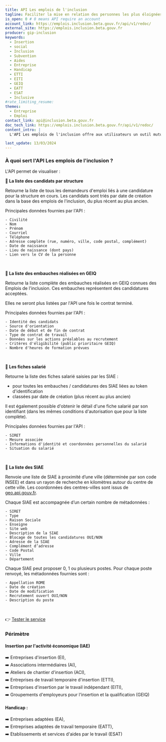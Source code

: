 ```yaml
---
title: API Les emplois de l'inclusion
tagline: Faciliter la mise en relation des personnes les plus éloignées de l'emploi avec les employeurs solidaires (SIAE, GEIQ, EA et EATT) et les accompagnants (orienteurs et prescripteurs habilités).
is_open: 0 # 0 means API require an account
account_link: https://emplois.inclusion.beta.gouv.fr/api/v1/redoc/
external_site: https://emplois.inclusion.beta.gouv.fr
producer: gip-inclusion
keywords:
  - Insertion
  - social
  - Inclusion
  - Subvention
  - Aides
  - Entreprise
  - Handicap
  - ETTI
  - EITI
  - GEIQ
  - EATT
  - ESAT
  - Inclusive
#rate_limiting_resume: 
themes:
  - Entreprise
  - Emploi
contact_link: api@inclusion.beta.gouv.fr
doc_tech_link: https://emplois.inclusion.beta.gouv.fr/api/v1/redoc/
content_intro: |
  L'API Les emplois de l'inclusion offre aux utilisateurs un outil mutualisé pour simplifier les procédures, fluidifier les parcours d'insertion entre professionnels et renforcer la qualité de l'accompagnement des personnes.

last_update: 13/03/2024
---
```


### À quoi sert l'API Les emplois de l'inclusion ?


L'API permet de visualiser :

**🔎 La liste des candidats par structure**

Retourne la liste de tous les demandeurs d'emploi liés à une candidature pour la structure en cours.
Les candidats sont triés par date de création dans la base des emplois de l'inclusion, du plus récent au plus ancien.

Principales données fournies par l'API : 

```
- Civilité
- Nom
- Prénom
- Courriel
- Téléphone
- Adresse complète (rue, numéro, ville, code postal, complément)
- Date de naissance
- Lieu de naissance (dont pays)
- Lien vers le CV de la personne
```

<br>

**🔎 La liste des embauches réalisées en GEIQ**

Retourne la liste complète des embauches réalisées en GEIQ connues des Emplois de l'inclusion. Ces embauches représentent des candidatures acceptées.

Elles ne seront plus listées par l'API une fois le contrat terminé.

Principales données fournies par l'API : 

```
- Identité des candidats
- Source d'orientation
- Date de début et de fin de contrat
- Type de contrat de travail
- Données sur les actions préalables au recrutement
- Critères d'éligibilité (public prioritaire GEIQ)
- Nombre d'heures de formation prévues
```

<br>

**🔎 Les fiches salarié**

Retourne la liste des fiches salarié saisies par les SIAE :
- pour toutes les embauches / candidatures des SIAE liées au token d'identification
- classées par date de création (plus récent au plus ancien)


Il est également possible d'obtenir le détail d'une fiche salarié par son identifiant (dans les mêmes conditions d'autorisation que pour la liste complète).

Principales données fournies par l'API : 

```
- SIRET
- Mesure associée
- Informations d'identité et coordonnées personnelles du salarié
- Situation du salarié
```

<br>

**🔎 La liste des SIAE**

Renvoie une liste de SIAE à proximité d’une ville (déterminée par son code INSEE) et dans un rayon de recherche en kilomètres autour du centre de cette ville.
Les coordonnées des centres-villes sont issus de [geo.api.gouv.fr](https://geo.api.gouv.fr/).

Chaque SIAE est accompagnée d’un certain nombre de métadonnées :

```
- SIRET
- Type
- Raison Sociale
- Enseigne
- Site web
- Description de la SIAE
- Blocage de toutes les candidatures OUI/NON
- Adresse de la SIAE
- Complément d’adresse
- Code Postal
- Ville
- Département
```

Chaque SIAE peut proposer 0, 1 ou plusieurs postes. Pour chaque poste renvoyé, les métadonnées fournies sont :

```
- Appellation ROME
- Date de création
- Date de modification
- Recrutement ouvert OUI/NON
- Description du poste
```

<br>

👉 [Tester le service](https://emplois.inclusion.beta.gouv.fr)

### Périmètre

#### Insertion par l'activité économique (IAE)

➡️  Entreprises d'insertion (EI),<br>
➡️  Associations intermédiaires (AI),<br>
➡️  Ateliers de chantier d'insertion (ACI),<br>
➡️  Entreprises de travail temporaire d'insertion (ETTI),<br>
➡️  Entreprises d'insertion par le travail indépendant (EITI),<br>
➡️  Groupements d'employeurs pour l'insertion et la qualification (GEIQ)<br>

#### Handicap :

➡️  Entreprises adaptées (EA),<br>
➡️  Entreprises adaptées de travail temporaire (EATT),<br>
➡️  Etablissements et services d'aides par le travail (ESAT)<br>
